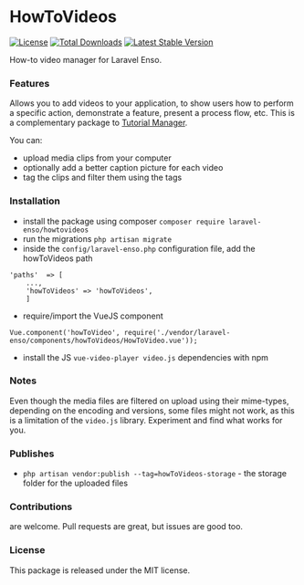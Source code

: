 <!--h-->
# HowToVideos

[![License](https://poser.pugx.org/laravel-enso/HowToVideos/license)](https://https://packagist.org/packages/laravel-enso/HowToVideos)
[![Total Downloads](https://poser.pugx.org/laravel-enso/HowToVideos/downloads)](https://packagist.org/packages/laravel-enso/HowToVideos)
[![Latest Stable Version](https://poser.pugx.org/laravel-enso/HowToVideos/version)](https://packagist.org/packages/laravel-enso/HowToVideos)
<!--/h-->

How-to video manager for Laravel Enso.

### Features

Allows you to add videos to your application, to show users how to perform a specific action, demonstrate a feature, 
present a process flow, etc. This is a complementary package to [Tutorial Manager](https://github.com/laravel-enso/TutorialManager).
 
 You can:
 * upload media clips from your computer
 * optionally add a better caption picture for each video
 * tag the clips and filter them using the tags 

### Installation

- install the package using composer `composer require laravel-enso/howtovideos`
- run the migrations `php artisan migrate`
- inside the `config/laravel-enso.php` configuration file, add the howToVideos path
```
'paths'  => [
    ..., 
    'howToVideos' => 'howToVideos', 
    ]
```  
- require/import the VueJS component 
```
Vue.component('howToVideo', require('./vendor/laravel-enso/components/howToVideos/HowToVideo.vue'));
```
- install the JS `vue-video-player video.js` dependencies with npm
 
### Notes

Even though the media files are filtered on upload using their mime-types, depending on the encoding and versions, 
some files might not work, as this is a limitation of the `video.js` library. Experiment and find what works for you.

### Publishes

- `php artisan vendor:publish --tag=howToVideos-storage` - the storage folder for the uploaded files

<!--h-->
### Contributions

are welcome. Pull requests are great, but issues are good too.

### License

This package is released under the MIT license.
<!--/h-->